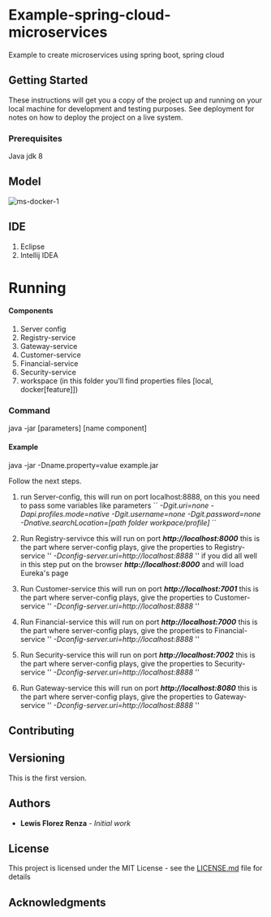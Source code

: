 # Example-spring-cloud-microservices
Example to create microservices using spring boot, spring cloud

## Getting Started

These instructions will get you a copy of the project up and running on your local machine for development and testing purposes. See deployment for notes on how to deploy the project on a live system.

### Prerequisites

Java jdk 8

## Model
<img src="https://image.ibb.co/fqREVL/ms-docker-1.png" alt="ms-docker-1" border="0">

## IDE

1. Eclipse
2. Intellij IDEA

# Running 
#### Components
1. Server config
2. Registry-service
3. Gateway-service
4. Customer-service
5. Financial-service
6. Security-service
7. workspace (in this folder you'll find properties files [local, docker[feature]])

### Command
 
 java -jar [parameters] [name component]

#### Example 

java -jar -Dname.property=value example.jar

Follow the next steps.
1. run Server-config, this will run on port localhost:8888, on  this you need to pass some variables like parameters
    ´´
    *-Dgit.uri=none -Dapi.profiles.mode=native -Dgit.username=none -Dgit.password=none -Dnative.searchLocation=[path folder workpace/profile]*
    ´´
2. Run Registry-servivce this will run on port ***http://localhost:8000*** 
    this is the part where server-config plays, give the properties to Registry-service
    ''
    *-Dconfig-server.uri=http://localhost:8888* 
    ''
    if you did all well in this step put on the browser ***http://localhost:8000*** and will load Eureka's page

3. Run Customer-service this will run on port ***http://localhost:7001*** 
    this is the part where server-config plays, give the properties to Customer-service
    ''
    *-Dconfig-server.uri=http://localhost:8888* 
    ''
4. Run Financial-service this will run on port ***http://localhost:7000*** 
    this is the part where server-config plays, give the properties to Financial-service
    ''
    *-Dconfig-server.uri=http://localhost:8888* 
    ''
5. Run Security-service this will run on port ***http://localhost:7002*** 
    this is the part where server-config plays, give the properties to Security-service
    ''
    *-Dconfig-server.uri=http://localhost:8888* 
    ''
6. Run Gateway-service this will run on port ***http://localhost:8080*** 
    this is the part where server-config plays, give the properties to Gateway-service
    ''
    *-Dconfig-server.uri=http://localhost:8888* 
    ''

## Contributing

## Versioning

This is the first version.

## Authors

* **Lewis Florez Renza** - *Initial work*

## License

This project is licensed under the MIT License - see the [LICENSE.md](LICENSE.md) file for details

## Acknowledgments